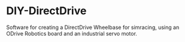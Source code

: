 # DIY-DirectDrive
Software for creating a DirectDrive Wheelbase for simracing, using an ODrive Robotics board and an industrial servo motor.
